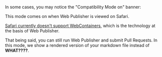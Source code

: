 In some cases, you may notice the "Compatibility Mode on" banner:
<!-- screenshot -->

This mode comes on when Web Publisher is viewed on Safari.

[Safari currently doesn't support WebContainers](https://blog.stackblitz.com/posts/cross-browser-with-coop-coep/), which is the technology at the basis of Web Publisher. 

That being said, you can still run Web Publisher and submit Pull Requests. In this mode, we show a rendered version of your markdown file instead of **WHAT????**.